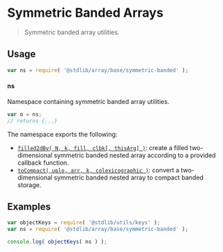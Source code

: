 <!--

@license Apache-2.0

Copyright (c) 2025 The Stdlib Authors.

Licensed under the Apache License, Version 2.0 (the "License");
you may not use this file except in compliance with the License.
You may obtain a copy of the License at

   http://www.apache.org/licenses/LICENSE-2.0

Unless required by applicable law or agreed to in writing, software
distributed under the License is distributed on an "AS IS" BASIS,
WITHOUT WARRANTIES OR CONDITIONS OF ANY KIND, either express or implied.
See the License for the specific language governing permissions and
limitations under the License.

-->

# Symmetric Banded Arrays

> Symmetric banded array utilities.

<!-- Section to include introductory text. Make sure to keep an empty line after the intro `section` element and another before the `/section` close. -->

<section class="intro">

</section>

<!-- /.intro -->

<!-- Package usage documentation. -->

<section class="usage">

## Usage

```javascript
var ns = require( '@stdlib/array/base/symmetric-banded' );
```

#### ns

Namespace containing symmetric banded array utilities.

```javascript
var o = ns;
// returns {...}
```

The namespace exports the following:

<!-- <toc pattern="*"> -->

<div class="namespace-toc">

-   <span class="signature">[`filled2dBy( N, k, fill, clbk[, thisArg] )`][@stdlib/array/base/symmetric-banded/filled2d-by]</span><span class="delimiter">: </span><span class="description">create a filled two-dimensional symmetric banded nested array according to a provided callback function.</span>
-   <span class="signature">[`toCompact( uplo, arr, k, colexicographic )`][@stdlib/array/base/symmetric-banded/to-compact]</span><span class="delimiter">: </span><span class="description">convert a two-dimensional symmetric banded nested array to compact banded storage.</span>

</div>

<!-- </toc> -->

</section>

<!-- /.usage -->

<!-- Package usage notes. Make sure to keep an empty line after the `section` element and another before the `/section` close. -->

<section class="notes">

</section>

<!-- /.notes -->

<!-- Package usage examples. -->

<section class="examples">

## Examples

<!-- TODO: better examples -->

<!-- eslint no-undef: "error" -->

```javascript
var objectKeys = require( '@stdlib/utils/keys' );
var ns = require( '@stdlib/array/base/symmetric-banded' );

console.log( objectKeys( ns ) );
```

</section>

<!-- /.examples -->

<!-- Section for related `stdlib` packages. Do not manually edit this section, as it is automatically populated. -->

<section class="related">

</section>

<!-- /.related -->

<!-- Section for all links. Make sure to keep an empty line after the `section` element and another before the `/section` close. -->

<section class="links">

<!-- <toc-links> -->

[@stdlib/array/base/symmetric-banded/filled2d-by]: https://github.com/stdlib-js/array/tree/main/base/symmetric-banded/filled2d-by

[@stdlib/array/base/symmetric-banded/to-compact]: https://github.com/stdlib-js/array/tree/main/base/symmetric-banded/to-compact

<!-- </toc-links> -->

</section>

<!-- /.links -->
